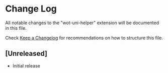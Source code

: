 # Change Log

All notable changes to the "wot-uni-helper" extension will be documented in this file.

Check [Keep a Changelog](http://keepachangelog.com/) for recommendations on how to structure this file.

## [Unreleased]

- Initial release